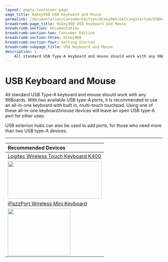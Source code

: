 ```yaml
---
layout: empty-container-page
page_title: HiKey960 USB Keyboard and Mouse
permalink: /documentation/ConsumerEdition/Hikey960/GettingStarted/USBKeyboardMouse.md/
breadcrumb-page_title: Hikey960 USB Keyboard and Mouse
breadcrumb-section: Documentation
breadcrumb-section-two: Consumer Edition
breadcrumb-section-three: Hikey960
breadcrumb-section-four: Getting Started
breadcrumb-subpage_title: USB Keyboard and Mouse
description: |-
    All standard USB Type-A keyboard and mouse should work with any 96Boards. With two available USB type-A ports, it is recommended to use an all-in-one keyboard with built in, multi-touch touchpad. Using one of these all-in-one keyboard/mouse devices will leave an open USB type-A port for other uses.
---
```

# USB Keyboard and Mouse

All standard USB Type-A keyboard and mouse should work with any 96Boards. With two available USB type-A ports, it is recommended to use an all-in-one keyboard with built in, multi-touch touchpad. Using one of these all-in-one keyboard/mouse devices will leave an open USB type-A port for other uses.

USB extenion hubs can also be used to add ports, for those who need more than two USB type-A devices.

***

| **Recommended Devices** |
|:--|
| [Logitec Wireless Touch Keyboard K400](http://www.logitech.com/en-us/product/wireless-touch-keyboard-k400r)<br>
<a href="http://www.logitech.com/en-us/product/wireless-touch-keyboard-k400r" target="_blank"><img src="http://i.imgur.com/FL67FuW.jpg" data-canonical-src="http://i.imgur.com/FL67FuW.jpg" width="300" height="120" /></a> |
| [iPazzPort Wireless Mini Keyboard](https://www.amazon.com/gp/product/B00KF9LHUI/ref=oh_aui_detailpage_o01_s00?ie=UTF8&psc=1)<br>
<a href="https://www.amazon.com/gp/product/B00KF9LHUI/ref=oh_aui_detailpage_o01_s00?ie=UTF8&psc=1" target="_blank"><img src="http://i.imgur.com/i4ymRJ0.jpg" data-canonical-src="http://i.imgur.com/i4ymRJ0.jpg" width="200" height="150" /></a> |
